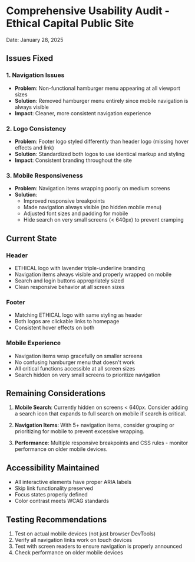 # Comprehensive Usability Audit - Ethical Capital Public Site
Date: January 28, 2025

## Issues Fixed

### 1. Navigation Issues
- **Problem**: Non-functional hamburger menu appearing at all viewport sizes
- **Solution**: Removed hamburger menu entirely since mobile navigation is always visible
- **Impact**: Cleaner, more consistent navigation experience

### 2. Logo Consistency
- **Problem**: Footer logo styled differently than header logo (missing hover effects and link)
- **Solution**: Standardized both logos to use identical markup and styling
- **Impact**: Consistent branding throughout the site

### 3. Mobile Responsiveness
- **Problem**: Navigation items wrapping poorly on medium screens
- **Solution**: 
  - Improved responsive breakpoints
  - Made navigation always visible (no hidden mobile menu)
  - Adjusted font sizes and padding for mobile
  - Hide search on very small screens (< 640px) to prevent cramping

## Current State

### Header
- ETHICAL logo with lavender triple-underline branding
- Navigation items always visible and properly wrapped on mobile
- Search and login buttons appropriately sized
- Clean responsive behavior at all screen sizes

### Footer
- Matching ETHICAL logo with same styling as header
- Both logos are clickable links to homepage
- Consistent hover effects on both

### Mobile Experience
- Navigation items wrap gracefully on smaller screens
- No confusing hamburger menu that doesn't work
- All critical functions accessible at all screen sizes
- Search hidden on very small screens to prioritize navigation

## Remaining Considerations

1. **Mobile Search**: Currently hidden on screens < 640px. Consider adding a search icon that expands to full search on mobile if search is critical.

2. **Navigation Items**: With 5+ navigation items, consider grouping or prioritizing for mobile to prevent excessive wrapping.

3. **Performance**: Multiple responsive breakpoints and CSS rules - monitor performance on older mobile devices.

## Accessibility Maintained
- All interactive elements have proper ARIA labels
- Skip link functionality preserved
- Focus states properly defined
- Color contrast meets WCAG standards

## Testing Recommendations
1. Test on actual mobile devices (not just browser DevTools)
2. Verify all navigation links work on touch devices
3. Test with screen readers to ensure navigation is properly announced
4. Check performance on older mobile devices